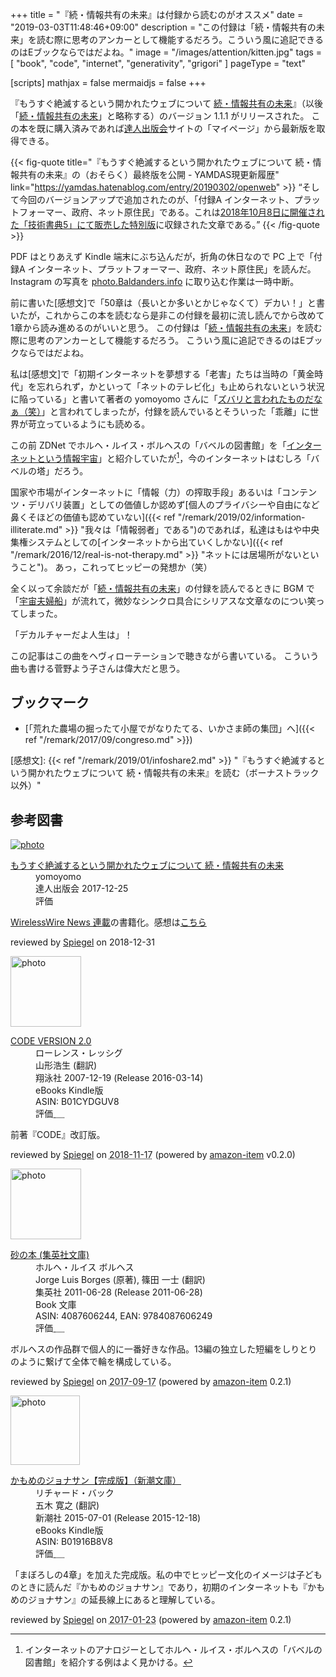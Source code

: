 +++
title = "『続・情報共有の未来』は付録から読むのがオススメ"
date = "2019-03-03T11:48:46+09:00"
description = "この付録は「続・情報共有の未来」を読む際に思考のアンカーとして機能するだろう。こういう風に追記できるのはEブックならではだよね。"
image = "/images/attention/kitten.jpg"
tags = [ "book", "code", "internet", "generativity", "grigori" ]
pageType = "text"

[scripts]
  mathjax = false
  mermaidjs = false
+++

『もうすぐ絶滅するという開かれたウェブについて [続・情報共有の未来]』（以後「[続・情報共有の未来]」と略称する）のバージョン 1.1.1 がリリースされた。
この本を既に購入済みであれば[達人出版会]サイトの「マイページ」から最新版を取得できる。

{{< fig-quote title="『もうすぐ絶滅するという開かれたウェブについて 続・情報共有の未来』の（おそらく）最終版を公開 - YAMDAS現更新履歴" link="https://yamdas.hatenablog.com/entry/20190302/openweb" >}}
<q>そして今回のバージョンアップで追加されたのが、「付録A インターネット、プラットフォーマー、政府、ネット原住民」である。これは<a href="https://yamdas.hatenablog.com/entry/20181001/gijutsushoten">2018年10月8日に開催された「技術書典5」にて販売した特別版</a>に収録された文章である。</q>
{{< /fig-quote >}}

PDF はとりあえず Kindle 端末にぶち込んだが，折角の休日なので PC 上で「付録A インターネット、プラットフォーマー、政府、ネット原住民」を読んだ。
Instagram の写真を [photo.Baldanders.info](https://photo.baldanders.info/) に取り込む作業は一時中断。

前に書いた[感想文]で「50章は（長いとか多いとかじゃなくて）デカい！」と書いたが，これからこの本を読むなら是非この付録を最初に流し読んでから改めて1章から読み進めるのがいいと思う。
この付録は「[続・情報共有の未来]」を読む際に思考のアンカーとして機能するだろう。
こういう風に追記できるのはEブックならではだよね。

私は[感想文]で「初期インターネットを夢想する「老害」たちは当時の「黄金時代」を忘れられず，かといって「ネットのテレビ化」も止められないという状況に陥っている」と書いて著者の yomoyomo さんに「[ズバリと言われたものだなぁ（笑）](https://yamdas.hatenablog.com/entry/20190115/openweb "『もうすぐ絶滅するという開かれたウェブについて 続・情報共有の未来』への反応 その18 - YAMDAS現更新履歴")」と言われてしまったが，付録を読んでいるとそういった「乖離」に世界が苛立っているようにも読める。

この前 ZDNet でホルヘ・ルイス・ボルヘスの「バベルの図書館」を「[インターネットという情報宇宙](https://japan.zdnet.com/article/35133467/ "ボルヘスの短編小説が暗示する情報社会の本質と行方 - ZDNet Japan")」と紹介していたが[^borges1]，今のインターネットはむしろ「バベルの塔」だろう。

[^borges1]: インターネットのアナロジーとしてホルヘ・ルイス・ボルヘスの「バベルの図書館」を紹介する例はよく見かける。

国家や市場がインターネットに「情報（力）の搾取手段」あるいは「コンテンツ・デリバリ装置」としての価値しか認めず[個人のプライバシーや自由になど鼻くそほどの価値も認めていない]({{< ref "/remark/2019/02/information-illiterate.md" >}} "我々は「情報弱者」である")のであれば，私達はもはや中央集権システムとしての[インターネットから出ていくしかない]({{< ref "/remark/2016/12/real-is-not-therapy.md" >}} "ネットには居場所がないということ")。
あっ，これってヒッピーの発想か（笑）

全く以って余談だが「[続・情報共有の未来]」の付録を読んでるときに BGM で「[宇宙夫婦船](https://www.joysound.com/web/search/song/408115)」が流れて，微妙なシンクロ具合にシリアスな文章なのについ笑ってしまった。

「デカルチャーだよ人生は」！

この記事はこの曲をヘヴィローテーションで聴きながら書いている。
こういう曲も書ける菅野よう子さんは偉大だと思う。

## ブックマーク

- [「荒れた農場の掘ったて小屋でがなりたてる、いかさま師の集団」へ]({{< ref "/remark/2017/09/congreso.md" >}})

[続・情報共有の未来]: https://www.yamdas.org/infoshare2/ "『もうすぐ絶滅するという開かれたウェブについて 続・情報共有の未来』サポートページ"
[達人出版会]: https://tatsu-zine.com/
[感想文]: {{< ref "/remark/2019/01/infoshare2.md" >}} "『もうすぐ絶滅するという開かれたウェブについて 続・情報共有の未来』を読む（ボーナストラック以外）"

## 参考図書

<div class="hreview" >
	<div class="photo"><a class="item url" href="https://tatsu-zine.com/books/infoshare2"><img src="https://tatsu-zine.com/images/books/877/cover_s.jpg" alt="photo"></a></div>
    <dl class="fn">
      <dt><a href="https://tatsu-zine.com/books/infoshare2">もうすぐ絶滅するという開かれたウェブについて 続・情報共有の未来</a></dt>
      <dd>yomoyomo</dd>
      <dd>達人出版会 2017-12-25</dd>
      <dd>評価&nbsp;<abbr class="rating fa-sm" title="4">
        <i class="fas fa-star"></i>
        <i class="fas fa-star"></i>
        <i class="fas fa-star"></i>
        <i class="fas fa-star"></i>
        <i class="far fa-star"></i>
      </abbr></dd>
    </dl>
    <p class="description"><a href="https://wirelesswire.jp/author/yomoyomo/">WirelessWire News 連載</a>の書籍化。感想は<a href="/remark/2019/01/infoshare2/">こちら</a></p>
	<p class="powered-by" >reviewed by <a href='#maker' class='reviewer'>Spiegel</a> on <abbr class="dtreviewed">2018-12-31</abbr></p>
</div>

<div class="hreview">
  <div class="photo"><a class="item url" href="https://www.amazon.co.jp/CODE-VERSION-2-0-%E3%83%AD%E3%83%BC%E3%83%AC%E3%83%B3%E3%82%B9%E3%83%BB%E3%83%AC%E3%83%83%E3%82%B7%E3%82%B0-ebook/dp/B01CYDGUV8?SubscriptionId=AKIAJYVUJ3DMTLAECTHA&tag=baldandersinf-22&linkCode=xm2&camp=2025&creative=165953&creativeASIN=B01CYDGUV8"><img src="https://images-fe.ssl-images-amazon.com/images/I/31Q2jh%2B5SgL._SL160_.jpg" width="113" alt="photo"></a></div>
  <dl class="fn">
    <dt><a href="https://www.amazon.co.jp/CODE-VERSION-2-0-%E3%83%AD%E3%83%BC%E3%83%AC%E3%83%B3%E3%82%B9%E3%83%BB%E3%83%AC%E3%83%83%E3%82%B7%E3%82%B0-ebook/dp/B01CYDGUV8?SubscriptionId=AKIAJYVUJ3DMTLAECTHA&tag=baldandersinf-22&linkCode=xm2&camp=2025&creative=165953&creativeASIN=B01CYDGUV8">CODE VERSION 2.0</a></dt>
	<dd>ローレンス・レッシグ</dd>
	<dd>山形浩生 (翻訳)</dd>
    <dd>翔泳社 2007-12-19 (Release 2016-03-14)</dd>
    <dd>eBooks Kindle版</dd>
    <dd>ASIN: B01CYDGUV8</dd>
    <dd>評価<abbr class="rating fa-sm" title="4">&nbsp;<i class="fas fa-star"></i>&nbsp;<i class="fas fa-star"></i>&nbsp;<i class="fas fa-star"></i>&nbsp;<i class="fas fa-star"></i>&nbsp;<i class="far fa-star"></i></abbr></dd>
  </dl>
  <p class="description">前著『CODE』改訂版。</p>
  <p class="powered-by" >reviewed by <a href='#maker' class='reviewer'>Spiegel</a> on <abbr class="dtreviewed" title="2018-11-17">2018-11-17</abbr> (powered by <a href="https://github.com/spiegel-im-spiegel/amazon-item" >amazon-item</a> v0.2.0)</p>
</div>

<div class="hreview">
  <div class="photo"><a class="item url" href="https://www.amazon.co.jp/%E7%A0%82%E3%81%AE%E6%9C%AC-%E9%9B%86%E8%8B%B1%E7%A4%BE%E6%96%87%E5%BA%AB-%E3%83%9B%E3%83%AB%E3%83%98%E3%83%BB%E3%83%AB%E3%82%A4%E3%82%B9-%E3%83%9C%E3%83%AB%E3%83%98%E3%82%B9/dp/4087606244?SubscriptionId=AKIAJYVUJ3DMTLAECTHA&tag=baldandersinf-22&linkCode=xm2&camp=2025&creative=165953&creativeASIN=4087606244"><img src="https://images-fe.ssl-images-amazon.com/images/I/51Q1RWgKY8L._SL160_.jpg" width="113" alt="photo"></a></div>
  <dl class="fn">
    <dt><a href="https://www.amazon.co.jp/%E7%A0%82%E3%81%AE%E6%9C%AC-%E9%9B%86%E8%8B%B1%E7%A4%BE%E6%96%87%E5%BA%AB-%E3%83%9B%E3%83%AB%E3%83%98%E3%83%BB%E3%83%AB%E3%82%A4%E3%82%B9-%E3%83%9C%E3%83%AB%E3%83%98%E3%82%B9/dp/4087606244?SubscriptionId=AKIAJYVUJ3DMTLAECTHA&tag=baldandersinf-22&linkCode=xm2&camp=2025&creative=165953&creativeASIN=4087606244">砂の本 (集英社文庫)</a></dt>
	<dd>ホルヘ・ルイス ボルヘス</dd>
	<dd>Jorge Luis Borges (原著), 篠田 一士 (翻訳)</dd>
    <dd>集英社 2011-06-28 (Release 2011-06-28)</dd>
    <dd>Book 文庫</dd>
    <dd>ASIN: 4087606244, EAN: 9784087606249</dd>
    <dd>評価<abbr class="rating fa-sm" title="5">&nbsp;<i class="fas fa-star"></i>&nbsp;<i class="fas fa-star"></i>&nbsp;<i class="fas fa-star"></i>&nbsp;<i class="fas fa-star"></i>&nbsp;<i class="fas fa-star"></i></abbr></dd>
  </dl>
  <p class="description">ボルヘスの作品群で個人的に一番好きな作品。13編の独立した短編をしりとりのように繋げて全体で輪を構成している。</p>
  <p class="powered-by" >reviewed by <a href='#maker' class='reviewer'>Spiegel</a> on <abbr class="dtreviewed" title="2017-09-17">2017-09-17</abbr> (powered by <a href="https://github.com/spiegel-im-spiegel/amazon-item" >amazon-item</a> 0.2.1)</p>
</div>

<div class="hreview">
  <div class="photo"><a class="item url" href="https://www.amazon.co.jp/%E3%81%8B%E3%82%82%E3%82%81%E3%81%AE%E3%82%B8%E3%83%A7%E3%83%8A%E3%82%B5%E3%83%B3%E3%80%90%E5%AE%8C%E6%88%90%E7%89%88%E3%80%91%EF%BC%88%E6%96%B0%E6%BD%AE%E6%96%87%E5%BA%AB%EF%BC%89-%E3%83%AA%E3%83%81%E3%83%A3%E3%83%BC%E3%83%89%E3%83%BB%E3%83%90%E3%83%83%E3%82%AF-ebook/dp/B01916B8V8?SubscriptionId=AKIAJYVUJ3DMTLAECTHA&tag=baldandersinf-22&linkCode=xm2&camp=2025&creative=165953&creativeASIN=B01916B8V8"><img src="https://images-fe.ssl-images-amazon.com/images/I/41W5YDuOufL._SL160_.jpg" width="111" alt="photo"></a></div>
  <dl class="fn">
    <dt><a href="https://www.amazon.co.jp/%E3%81%8B%E3%82%82%E3%82%81%E3%81%AE%E3%82%B8%E3%83%A7%E3%83%8A%E3%82%B5%E3%83%B3%E3%80%90%E5%AE%8C%E6%88%90%E7%89%88%E3%80%91%EF%BC%88%E6%96%B0%E6%BD%AE%E6%96%87%E5%BA%AB%EF%BC%89-%E3%83%AA%E3%83%81%E3%83%A3%E3%83%BC%E3%83%89%E3%83%BB%E3%83%90%E3%83%83%E3%82%AF-ebook/dp/B01916B8V8?SubscriptionId=AKIAJYVUJ3DMTLAECTHA&tag=baldandersinf-22&linkCode=xm2&camp=2025&creative=165953&creativeASIN=B01916B8V8">かもめのジョナサン【完成版】（新潮文庫）</a></dt>
	<dd>リチャード・バック</dd>
	<dd>五木 寛之 (翻訳)</dd>
    <dd>新潮社 2015-07-01 (Release 2015-12-18)</dd>
    <dd>eBooks Kindle版</dd>
    <dd>ASIN: B01916B8V8</dd>
    <dd>評価<abbr class="rating fa-sm" title="4">&nbsp;<i class="fas fa-star"></i>&nbsp;<i class="fas fa-star"></i>&nbsp;<i class="fas fa-star"></i>&nbsp;<i class="fas fa-star"></i>&nbsp;<i class="far fa-star"></i></abbr></dd>
  </dl>
  <p class="description">「まぼろしの4章」を加えた完成版。私の中でヒッピー文化のイメージは子どものときに読んだ『かもめのジョナサン』であり，初期のインターネットも『かもめのジョナサン』の延長線上にあると理解している。</p>
  <p class="powered-by" >reviewed by <a href='#maker' class='reviewer'>Spiegel</a> on <abbr class="dtreviewed" title="2017-01-23">2017-01-23</abbr> (powered by <a href="https://github.com/spiegel-im-spiegel/amazon-item" >amazon-item</a> 0.2.1)</p>
</div>
